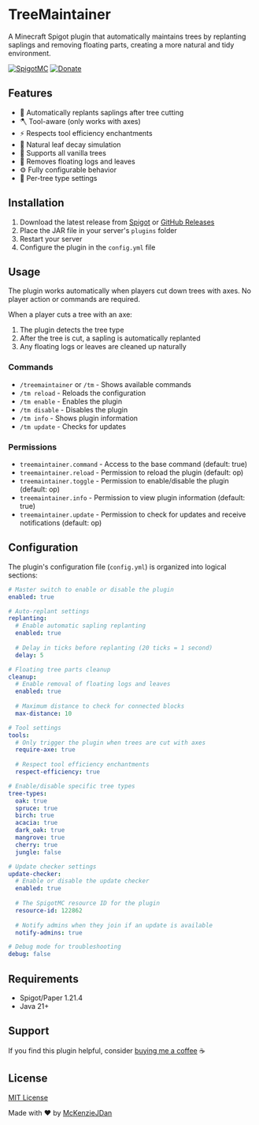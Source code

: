 # TreeMaintainer

A Minecraft Spigot plugin that automatically maintains trees by replanting saplings and removing floating parts, creating a more natural and tidy environment.

[![SpigotMC](https://img.shields.io/badge/SpigotMC-TreeMaintainer-orange)](https://www.spigotmc.org/resources/treemaintainer.122862/)
[![Donate](https://img.shields.io/badge/Donate-PayPal-blue.svg)](https://www.paypal.com/paypalme/mckenzio)

## Features

- 🌱 Automatically replants saplings after tree cutting
- 🪓 Tool-aware (only works with axes)
- ⚡ Respects tool efficiency enchantments
- 🍃 Natural leaf decay simulation
- 🌲 Supports all vanilla trees
- 🧹 Removes floating logs and leaves
- ⚙️ Fully configurable behavior
- 🔄 Per-tree type settings

## Installation

1. Download the latest release from [Spigot](https://www.spigotmc.org/resources/treemaintainer.122862/) or [GitHub Releases](https://github.com/McKenzieJDan/TreeMaintainer/releases)
2. Place the JAR file in your server's `plugins` folder
3. Restart your server
4. Configure the plugin in the `config.yml` file

## Usage

The plugin works automatically when players cut down trees with axes. No player action or commands are required.

When a player cuts a tree with an axe:
1. The plugin detects the tree type
2. After the tree is cut, a sapling is automatically replanted
3. Any floating logs or leaves are cleaned up naturally

### Commands

- `/treemaintainer` or `/tm` - Shows available commands
- `/tm reload` - Reloads the configuration
- `/tm enable` - Enables the plugin
- `/tm disable` - Disables the plugin
- `/tm info` - Shows plugin information
- `/tm update` - Checks for updates

### Permissions

- `treemaintainer.command` - Access to the base command (default: true)
- `treemaintainer.reload` - Permission to reload the plugin (default: op)
- `treemaintainer.toggle` - Permission to enable/disable the plugin (default: op)
- `treemaintainer.info` - Permission to view plugin information (default: true)
- `treemaintainer.update` - Permission to check for updates and receive notifications (default: op)

## Configuration

The plugin's configuration file (`config.yml`) is organized into logical sections:

```yaml
# Master switch to enable or disable the plugin
enabled: true

# Auto-replant settings
replanting:
  # Enable automatic sapling replanting
  enabled: true
  
  # Delay in ticks before replanting (20 ticks = 1 second)
  delay: 5

# Floating tree parts cleanup
cleanup:
  # Enable removal of floating logs and leaves
  enabled: true
  
  # Maximum distance to check for connected blocks
  max-distance: 10

# Tool settings
tools:
  # Only trigger the plugin when trees are cut with axes
  require-axe: true
  
  # Respect tool efficiency enchantments
  respect-efficiency: true

# Enable/disable specific tree types
tree-types:
  oak: true
  spruce: true
  birch: true
  acacia: true
  dark_oak: true
  mangrove: true
  cherry: true
  jungle: false

# Update checker settings
update-checker:
  # Enable or disable the update checker
  enabled: true
  
  # The SpigotMC resource ID for the plugin
  resource-id: 122862
  
  # Notify admins when they join if an update is available
  notify-admins: true

# Debug mode for troubleshooting
debug: false
```

## Requirements

- Spigot/Paper 1.21.4
- Java 21+

## Support

If you find this plugin helpful, consider [buying me a coffee](https://www.paypal.com/paypalme/mckenzio) ☕

## License

[MIT License](LICENSE)

Made with ❤️ by [McKenzieJDan](https://github.com/McKenzieJDan)